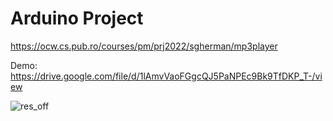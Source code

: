 # Arduino Project

https://ocw.cs.pub.ro/courses/pm/prj2022/sgherman/mp3player

Demo: https://drive.google.com/file/d/1lAmvVaoFGgcQJ5PaNPEc9Bk9TfDKP_T-/view

![res_off](https://github.com/user-attachments/assets/825aacc3-cd4f-4242-a13a-2b6ad6514c6a)
